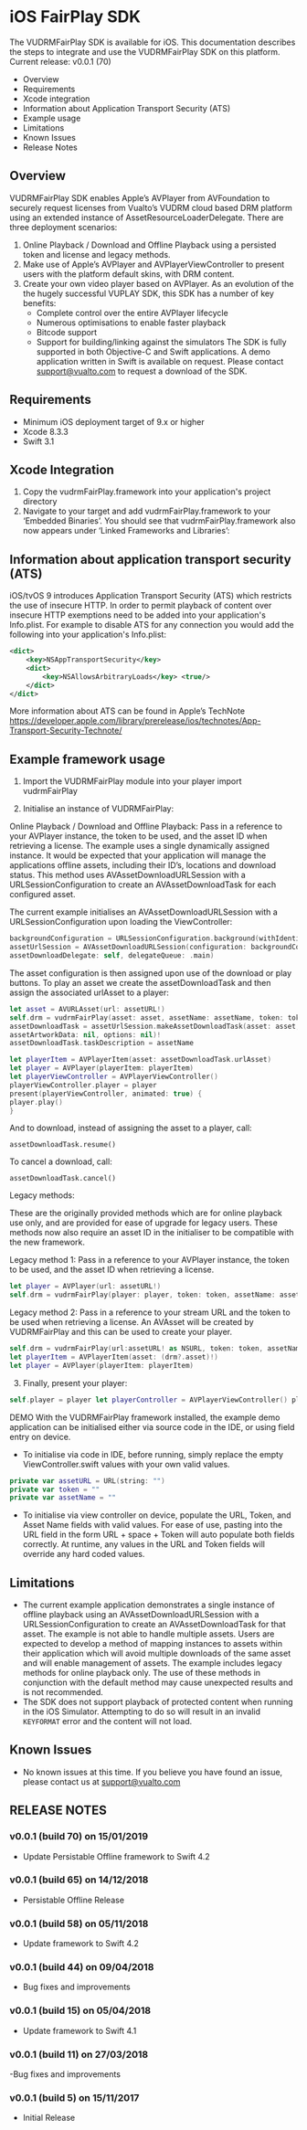 # iOS FairPlay SDK

The VUDRMFairPlay SDK is available for iOS. This documentation describes the steps to integrate and use the VUDRMFairPlay SDK on this platform.
Current release: v0.0.1 (70)

- Overview
- Requirements
- Xcode integration
- Information about Application Transport Security (ATS)
- Example usage
- Limitations
- Known Issues
- Release Notes

## Overview

VUDRMFairPlay SDK enables Apple’s AVPlayer from AVFoundation to securely request licenses from Vualto’s VUDRM cloud based DRM platform using an extended instance of AssetResourceLoaderDelegate.
There are three deployment scenarios:

1. Online Playback / Download and Offline Playback using a persisted token and license and legacy methods.
2. Make use of Apple’s AVPlayer and AVPlayerViewController to present users with the platform
   default skins, with DRM content.
3. Create your own video player based on AVPlayer.
   As an evolution of the the hugely successful VUPLAY SDK, this SDK has a number of key benefits:
   - Complete control over the entire AVPlayer lifecycle
   - Numerous optimisations to enable faster playback
   - Bitcode support
   - Support for building/linking against the simulators
     The SDK is fully supported in both Objective-C and Swift applications. A demo application written in Swift is available on request.
     Please contact [support@vualto.com](support@vualto.com) to request a download of the SDK.

## Requirements

- Minimum iOS deployment target of 9.x or higher
- Xcode 8.3.3
- Swift 3.1

## Xcode Integration

1. Copy the vudrmFairPlay.framework into your application's project directory
2. Navigate to your target and add vudrmFairPlay.framework to your ‘Embedded Binaries’. You should see that vudrmFairPlay.framework also now appears under ‘Linked Frameworks and Libraries’:

## Information about application transport security (ATS)

iOS/tvOS 9 introduces Application Transport Security (ATS) which restricts the use of insecure HTTP.
In order to permit playback of content over insecure HTTP exemptions need to be added into your application's Info.plist. For example to disable ATS for any connection you would add the following into your application's Info.plist:

```xml
<dict>
    <key>NSAppTransportSecurity</key>
    <dict>
        <key>NSAllowsArbitraryLoads</key> <true/>
    </dict>
</dict>
```

More information about ATS can be found in Apple’s TechNote https://developer.apple.com/library/prerelease/ios/technotes/App-Transport-Security-Technote/

## Example framework usage

1. Import the VUDRMFairPlay module into your player import vudrmFairPlay

2. Initialise an instance of VUDRMFairPlay:

Online Playback / Download and Offline Playback:
Pass in a reference to your AVPlayer instance, the token to be used, and the asset ID when retrieving a license.
The example uses a single dynamically assigned instance. It would be expected that your application will manage the applications offline assets, including their ID’s, locations and download status. This method uses AVAssetDownloadURLSession with a URLSessionConfiguration to create an AVAssetDownloadTask for each configured asset.

The current example initialises an AVAssetDownloadURLSession with a URLSessionConfiguration upon
loading the ViewController:

```swift
backgroundConfiguration = URLSessionConfiguration.background(withIdentifier: "AssetDownloadConfigurationIdentifier")
assetUrlSession = AVAssetDownloadURLSession(configuration: backgroundConfiguration!,
assetDownloadDelegate: self, delegateQueue: .main)
```

The asset configuration is then assigned upon use of the download or
play buttons. To play an asset we create the assetDownloadTask and then assign the associated urlAsset to a player:

```swift
let asset = AVURLAsset(url: assetURL!)
self.drm = vudrmFairPlay(asset: asset, assetName: assetName, token: token)
assetDownloadTask = assetUrlSession.makeAssetDownloadTask(asset: asset, assetTitle: assetName,
assetArtworkData: nil, options: nil)!
assetDownloadTask.taskDescription = assetName

let playerItem = AVPlayerItem(asset: assetDownloadTask.urlAsset)
let player = AVPlayer(playerItem: playerItem)
let playerViewController = AVPlayerViewController()
playerViewController.player = player
present(playerViewController, animated: true) {
player.play()
}
```

And to download, instead of assigning the asset to a player, call:

`assetDownloadTask.resume()`

To cancel a download, call:

`assetDownloadTask.cancel()`

Legacy methods:

These are the originally provided methods which are for online playback use only, and are provided for ease of upgrade for legacy users. These methods now also require an asset ID in the initialiser to be compatible with the new framework.

Legacy method 1: Pass in a reference to your AVPlayer instance, the token to be used, and the asset ID when retrieving a license.

```swift
let player = AVPlayer(url: assetURL!)
self.drm = vudrmFairPlay(player: player, token: token, assetName: assetName)
```

Legacy method 2: Pass in a reference to your stream URL and the token to be used when retrieving a license. An AVAsset will be created by VUDRMFairPlay and this can be used to create your player.

```swift
self.drm = vudrmFairPlay(url:assetURL! as NSURL, token: token, assetName: assetName)
let playerItem = AVPlayerItem(asset: (drm?.asset)!)
let player = AVPlayer(playerItem: playerItem)
```

3. Finally, present your player:

```swift
self.player = player let playerController = AVPlayerViewController() playerController.delegate = self as? AVPlayerViewControllerDelegate self.present(playerController, animated: true, completion: nil) playerController.view.frame = self.view.frame playerController.player = self.player player.play()
```

DEMO
With the VUDRMFairPlay framework installed, the example demo application can be initialised either via source code in the IDE, or using field entry on device.

- To initialise via code in IDE, before running, simply replace the empty ViewController.swift values with your own valid values.

```swift
private var assetURL = URL(string: "")
private var token = ""
private var assetName = ""
```

- To initialise via view controller on device, populate the URL, Token, and Asset Name fields with valid values. For ease of use, pasting into the URL field in the form URL + space + Token will auto populate both fields correctly. At runtime, any values in the URL and Token fields will override any hard coded values.

## Limitations

- The current example application demonstrates a single instance of offline playback using an AVAssetDownloadURLSession with a URLSessionConfiguration to create an AVAssetDownloadTask for that asset. The example is not able to handle multiple assets. Users are expected to develop a method of mapping instances to assets within their application which will avoid multiple downloads of the same asset and will enable management of assets.
  The example includes legacy methods for online playback only. The use of these methods in conjunction with the default method may cause unexpected results and is not recommended.
- The SDK does not support playback of protected content when running in the iOS Simulator. Attempting to do so will result in an invalid `KEYFORMAT` error and the content will not load.

## Known Issues

- No known issues at this time. If you believe you have found an issue, please contact us at support@vualto.com

## RELEASE NOTES

### v0.0.1 (build 70) on 15/01/2019

- Update Persistable Offline framework to Swift 4.2

### v0.0.1 (build 65) on 14/12/2018

- Persistable Offline Release

### v0.0.1 (build 58) on 05/11/2018

- Update framework to Swift 4.2

### v0.0.1 (build 44) on 09/04/2018

- Bug fixes and improvements

### v0.0.1 (build 15) on 05/04/2018

- Update framework to Swift 4.1

### v0.0.1 (build 11) on 27/03/2018

-Bug fixes and improvements

### v0.0.1 (build 5) on 15/11/2017

- Initial Release

